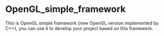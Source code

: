 # OpenGL_simple_framework

This is OpenGL simple framework (new OpenGL version implemented by C++), you can use it to develop your project based on this framework.